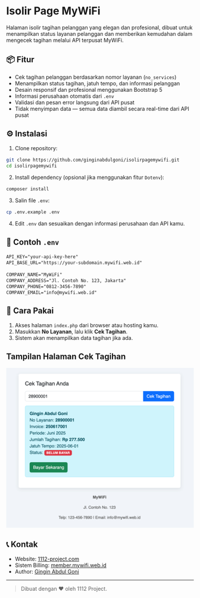 
# Isolir Page MyWiFi

Halaman isolir tagihan pelanggan yang elegan dan profesional, dibuat untuk menampilkan status layanan pelanggan dan memberikan kemudahan dalam mengecek tagihan melalui API terpusat MyWiFi.

## 📦 Fitur

- Cek tagihan pelanggan berdasarkan nomor layanan (`no_services`)
- Menampilkan status tagihan, jatuh tempo, dan informasi pelanggan
- Desain responsif dan profesional menggunakan Bootstrap 5
- Informasi perusahaan otomatis dari `.env`
- Validasi dan pesan error langsung dari API pusat
- Tidak menyimpan data — semua data diambil secara real-time dari API pusat

## ⚙️ Instalasi

1. Clone repository:

```bash
git clone https://github.com/ginginabdulgoni/isolirpagemywifi.git
cd isolirpagemywifi
```

2. Install dependency (opsional jika menggunakan fitur `Dotenv`):

```bash
composer install
```

3. Salin file `.env`:

```bash
cp .env.example .env
```

4. Edit `.env` dan sesuaikan dengan informasi perusahaan dan API kamu.

## 📄 Contoh `.env`

```
API_KEY="your-api-key-here"
API_BASE_URL="https://your-subdomain.mywifi.web.id"

COMPANY_NAME="MyWiFi"
COMPANY_ADDRESS="Jl. Contoh No. 123, Jakarta"
COMPANY_PHONE="0812-3456-7890"
COMPANY_EMAIL="info@mywifi.web.id"
```

## 🚀 Cara Pakai

1. Akses halaman `index.php` dari browser atau hosting kamu.
2. Masukkan **No Layanan**, lalu klik **Cek Tagihan**.
3. Sistem akan menampilkan data tagihan jika ada.

## Tampilan Halaman Cek Tagihan

![Halaman Cek Tagihan](assets/screenshot.png)

## 📞 Kontak

- Website: [1112-project.com](https://1112-project.com)
- Sistem Billing: [member.mywifi.web.id](https://member.mywifi.web.id)
- Author: [Gingin Abdul Goni](https://github.com/ginginabdulgoni)

---

> Dibuat dengan ❤️ oleh 1112 Project.
